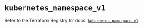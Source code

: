 # `kubernetes_namespace_v1`

Refer to the Terraform Registry for docs: [`kubernetes_namespace_v1`](https://registry.terraform.io/providers/hashicorp/kubernetes/2.36.0/docs/resources/namespace_v1).
